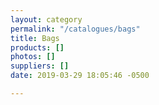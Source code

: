 ```yaml
---
layout: category
permalink: "/catalogues/bags"
title: Bags
products: []
photos: []
suppliers: []
date: 2019-03-29 18:05:46 -0500

---
```

